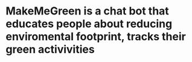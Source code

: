 # MakeMeGreen is a chat bot that educates people about reducing enviromental footprint, tracks their green activivities
